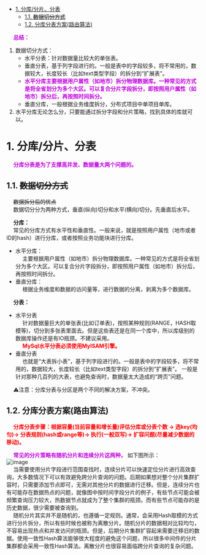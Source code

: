 

<!-- TOC -->

- [1. 分库/分片、分表](#1-分库分片分表)
    - [1.1. ~~数据切分方式~~](#11-数据切分方式)
    - [1.2. 分库分表方案(路由算法)](#12-分库分表方案路由算法)

<!-- /TOC -->

&emsp; **<font color = "clime">总结：</font>**  
1. 数据切分方式：  
    * 水平分表：针对数据量比较大的单张表。  
    * 垂直分表，基于列字段进行的。一般是表中的字段较多，将不常用的，数据较大，长度较长（比如text类型字段）的拆分到“扩展表”。  
    * **<font color = "clime">水平分库主要根据用户属性（如地市）拆分物理数据库。一种常见的方式是将全省划分为多个大区。可以复合分片字段拆分，即按照用户属性（如地市）拆分后，再按照时间拆分。</font>**  
    * 垂直分库，一般根据业务维度拆分，分布式项目中单项目单库。  
2. 水平分库无论怎么分，只要能通过拆分字段和分片策略，找到具体的库就可以。  

# 1. 分库/分片、分表  
<!-- 
 分库分表：如何做到永不迁移数据和避免热点？ 
 https://mp.weixin.qq.com/s/qRCnD73nH_XuW0T_TWq8lg
-->

&emsp; **<font color = "clime">分库分表是为了支撑高并发、数据量大两个问题的。</font>**  

## 1.1. ~~数据切分方式~~
&emsp; ~~数据拆分后的优点~~   
&emsp; 数据切分分为两种方式，垂直(纵向)切分和水平(横向)切分。先垂直后水平。  

&emsp; **分库：**  
&emsp; 常见的分库方式有水平性和垂直性。一般来说，就是按照用户属性（地市或者ID的hash）进行分库，或者按照业务功能块进行分库。  

* 水平分库：  
&emsp; 主要根据用户属性（如地市）拆分物理数据库。一种常见的方式是将全省划分为多个大区。可以复合分片字段拆分，即按照用户属性（如地市）拆分后，再按照时间拆分。    
* 垂直分库：  
&emsp; 根据业务维度和数据的访问量等，进行数据的分离，剥离为多个数据库。  

&emsp; **分表：**  

* 水平分表  
&emsp; 针对数据量巨大的单张表(比如订单表)，按照某种规则(RANGE，HASH取模等)，切分到多张表里面去。但是这些表还是在同一个库中，所以库级别的数据库操作还是有IO瓶颈。不建议采用。  
&emsp; **<font color = "red">MySql水平分表必须使用MyISAM引擎。</font>** 
* 垂直分表  
&emsp; 也就是“大表拆小表”，基于列字段进行的。一般是表中的字段较多，将不常用的，数据较大，长度较长（比如text类型字段）的拆分到“扩展表”。 一般是针对那种几百列的大表，也避免查询时，数据量太大造成的“跨页”问题。  


&emsp; ⚠️注意：分库分表与分区是两个不同的解决方案，不冲突。  

<!-- 
 1.1.1. 垂直(纵向)切分  
* 垂直分表  
&emsp; 也就是“大表拆小表”，基于列字段进行的。一般是表中的字段较多，将不常用的，数据较大，长度较长(比如text类型字段)的拆分到“扩展表“。 一般是针对那种几百列的大表，也避免查询时，数据量太大造成的“跨页”问题。  
* 垂直分库  
&emsp; 垂直分库针对的是一个系统中的不同业务进行拆分，比如用户User一个库，商品Producet一个库，订单Order一个库。 切分后，要放在多个服务器上，而不是一个服务器上。为什么？ 想象一下，一个购物网站对外提供服务，会有用户，商品，订单等的CRUD。没拆分之前，全部都是落到单一的库上的，这会让数据库的单库处理能力成为瓶颈。按垂直分库后，如果还是放在一个数据库服务器上， 随着用户量增大，这会让单个数据库的处理能力成为瓶颈，还有单个服务器的磁盘空间，内存，tps等非常吃紧。 所以要拆分到多个服务器上，这样上面的问题都解决了，以后也不会面对单机资源问题。  
&emsp; 数据库业务层面的拆分，和服务的“治理”，“降级”机制类似，也能对不同业务的数据分别的进行管理，维护，监控，扩展等。数据库往往最容易成为应用系统的瓶颈，而数据库本身属于“有状态”的，相对于Web和应用服务器来讲，是比较难实现“横向扩展”的。 数据库的连接资源比较宝贵且单机处理能力也有限，在高并发场景下，垂直分库一定程度上能够突破IO、连接数及单机硬件资源的瓶颈。  
&emsp; 垂直分库就是根据业务耦合性，将关联度低的不同表存储在不同的数据库。做法与大系统拆分为多个小系统类似，按业务分类进行独立划分。与"微服务治理"的做法相似，每个微服务使用单独的一个数据库。  

 1.1.2. 水平(横向)切分  
* 水平分表  
&emsp; 针对数据量巨大的单张表(比如订单表)，按照某种规则(RANGE，HASH取模等)，切分到多张表里面去。但是这些表还是在同一个库中，所以库级别的数据库操作还是有IO瓶颈。不建议采用。  
&emsp; **<font color = "red">MySql水平分表必须使用MyISAM引擎。</font>**  
* 水平分库分表  
&emsp; 将单张表的数据切分到多个服务器上去，每个服务器具有相应的库与表，只是表中数据集合不同。水平分库分表能够有效的缓解单机和单库的性能瓶颈和压力，突破IO、连接数、硬件资源等的瓶颈。  
-->


## 1.2. 分库分表方案(路由算法)  
&emsp; **<font color = "red">分库分表步骤：根据容量(当前容量和增长量)评估分库或分表个数 -> 选key(均匀)-> 分表规则(hash或range等)-> 执行(一般双写)-> 扩容问题(尽量减少数据的移动)。</font>**   

&emsp; **<font color = "clime">常见的分片策略有随机分片和连续分片这两种，</font>** 如下图所示：  
![image](https://gitee.com/wt1814/pic-host/raw/master/images/SQL/sql-13.png)  
&emsp; 当需要使用分片字段进行范围查找时，连续分片可以快速定位分片进行高效查询，大多数情况下可以有效避免跨分片查询的问题。后期如果想对整个分片集群扩容时，只需要添加节点即可，无需对其他分片的数据进行迁移。但是，连续分片也有可能存在数据热点的问题，就像图中按时间字段分片的例子，有些节点可能会被频繁查询压力较大，热数据节点就成为了整个集群的瓶颈。而有些节点可能存的是历史数据，很少需要被查询到。  
&emsp; 随机分片其实并不是随机的，也遵循一定规则。通常，会采用Hash取模的方式进行分片拆分，所以有些时候也被称为离散分片。随机分片的数据相对比较均匀，不容易出现热点和并发访问的瓶颈。但是，后期分片集群扩容起来需要迁移旧的数据。使用一致性Hash算法能够很大程度的避免这个问题，所以很多中间件的分片集群都会采用一致性Hash算法。离散分片也很容易面临跨分片查询的复杂问题。  
